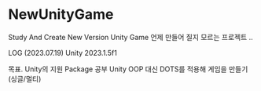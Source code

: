 # NewUnityGame
Study And Create New Version Unity Game
언제 만들어 질지 모르는 프로젝트 ..

LOG (2023.07.19)
Unity 2023.1.5f1 

목표.
Unity의 지원 Package 공부
Unity OOP 대신 DOTS를 적용해 게임을 만들기 (싱글/멀티)

